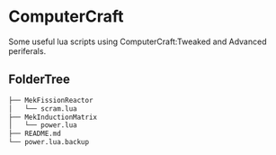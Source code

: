 # ComputerCraft
 Some useful lua scripts using ComputerCraft:Tweaked and Advanced periferals.

## FolderTree
```bash
├── MekFissionReactor
│   └── scram.lua
├── MekInductionMatrix
│   └── power.lua
├── README.md
└── power.lua.backup
```
